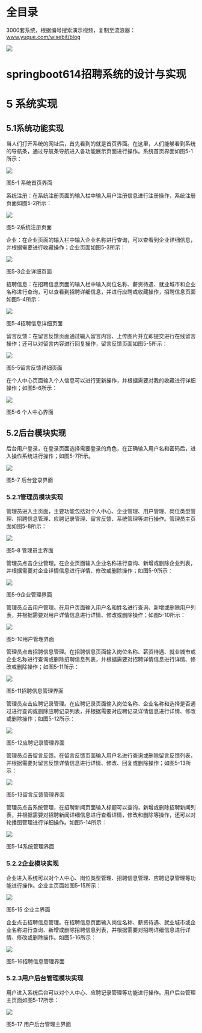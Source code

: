 # 全目录

3000套系统，根据编号搜索演示视频，复制至流浪器：www.yuque.com/wisebit/blog


![](https://bitwise.oss-cn-heyuan.aliyuncs.com/2024/11/06/qq_wechat.png)
# springboot614招聘系统的设计与实现
# 5  系统实现
## 5.1系统功能实现
当人们打开系统的网址后，首先看到的就是首页界面。在这里，人们能够看到系统的导航条，通过导航条导航进入各功能展示页面进行操作。系统首页界面如图5-1所示：

![](/md/blog.012.png)

图5-1 系统首页界面

系统注册：在系统注册页面的输入栏中输入用户注册信息进行注册操作，系统注册页面如图5-2所示：

![](/md/blog.013.png)

图5-2系统注册页面

企业：在企业页面的输入栏中输入企业名称进行查询，可以查看到企业详细信息，并根据需要进行收藏操作；企业页面如图5-3所示：

![](/md/blog.014.png)

图5-3企业详细页面

招聘信息：在招聘信息页面的输入栏中输入岗位名称、薪资待遇、就业城市和企业名称进行查询，可以查看到招聘详细信息，并进行应聘或收藏操作，招聘信息页面如图5-4所示：

![](/md/blog.015.png)

图5-4招聘信息详细页面

留言反馈：在留言反馈页面通过输入留言内容、上传图片并立即提交进行在线留言操作；还可以对留言内容进行回复操作，留言反馈页面如图5-5所示：

![](/md/blog.016.png)

图5-5留言反馈详细页面

在个人中心页面输入个人信息可以进行更新操作，并根据需要对我的收藏进行详细操作；如图5-6所示：

![](/md/blog.017.png)

图5-6 个人中心界面
## 5.2后台模块实现
后台用户登录，在登录页面选择需要登录的角色，在正确输入用户名和密码后，进入操作系统进行操作；如图5-7所示。                               

![](/md/blog.018.png)

图5-7 后台登录界面
### 5.2.1管理员模块实现
管理员进入主页面，主要功能包括对个人中心、企业管理、用户管理、岗位类型管理、招聘信息管理、应聘记录管理、留言反馈、系统管理等进行操作。管理员主页面如图5-8所示：

![](/md/blog.019.png)

图5-8 管理员主界面

管理员点击企业管理。在企业页面输入企业名称进行查询、新增或删除企业列表，并根据需要对企业详情信息进行详情、修改或删除操作；如图5-9所示：

![](/md/blog.020.png)

图5-9企业管理界面

管理员点击用户管理。在用户页面输入用户名和姓名进行查询、新增或删除用户列表，并根据需要对用户详情信息进行详情、修改或删除操作；如图5-10所示：

![](/md/blog.021.png)

图5-10用户管理界面

管理员点击招聘信息管理。在招聘信息页面输入岗位名称、薪资待遇、就业城市或企业名称进行查询或删除招聘信息列表，并根据需要对招聘详情信息进行详情、修改或删除操作；如图5-11所示：

![](/md/blog.022.png)

图5-11招聘信息管理界面

管理员点击应聘记录管理。在应聘记录页面输入岗位名称、企业名称和选择是否通过进行查询或删除应聘记录列表，并根据需要对应聘记录详情信息进行详情、修改或删除操作；如图5-12所示：

![](/md/blog.023.png)

图5-12应聘记录管理界面

管理员点击留言反馈。在留言反馈页面输入用户名进行查询或删除留言反馈列表，并根据需要对留言反馈详情信息进行详情、修改、回复或删除操作；如图5-13所示：

![](/md/blog.024.png)

图5-13留言反馈管理界面

管理员点击系统管理，在招聘新闻页面输入标题可以查询，新增或删除招聘新闻列表，并根据需要对招聘新闻详细信息进行查看详情，修改和删除等操作，还可以对轮播图管理进行详细操作。如图5-14所示：

![](/md/blog.025.png)

图5-14系统管理界面
### 5.2.2企业模块实现
企业进入系统可以对个人中心、岗位类型管理、招聘信息管理、应聘记录管理等功能进行操作。企业主页面如图5-15所示：

![](/md/blog.026.png)

图5-15 企业主界面

企业点击招聘信息管理。在招聘信息页面输入岗位名称、薪资待遇、就业城市或企业名称进行查询、新增或删除招聘信息列表，并根据需要对招聘详细信息进行详情、修改或删除操作。如图5-16所示：

![](/md/blog.027.png)

图5-16招聘信息管理界面
### 5.2.3用户后台管理模块实现
用户进入系统后台可以对个人中心、应聘记录管理等功能进行操作。用户后台管理主页面如图5-17所示：

![](/md/blog.028.png)

图5-17 用户后台管理主界面





